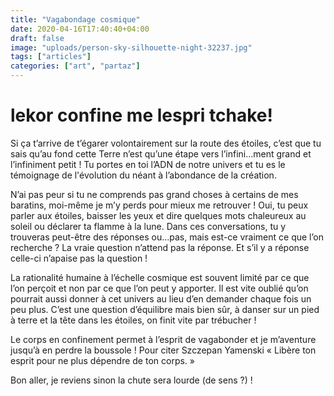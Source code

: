 ```yaml
---
title: "Vagabondage cosmique"
date: 2020-04-16T17:40:40+04:00
draft: false
image: "uploads/person-sky-silhouette-night-32237.jpg"
tags: ["articles"]
categories: ["art", "partaz"]
---
```


# lekor confine me lespri tchake!

Si ça t’arrive de t’égarer volontairement sur la route des étoiles, c’est que tu sais qu’au fond cette Terre n’est qu’une étape vers l’infini…ment grand et l’infiniment petit ! Tu portes en toi l’ADN de notre univers et tu es le témoignage de l'évolution du néant à l’abondance de la création.

N’ai pas peur si tu ne comprends pas grand choses à certains de mes baratins, moi-même je m’y perds pour mieux me retrouver ! Oui, tu peux parler aux étoiles, baisser les yeux et dire quelques mots chaleureux au soleil ou déclarer ta flamme à la lune. Dans ces conversations, tu y trouveras peut-être des réponses ou…pas, mais est-ce vraiment ce que l’on recherche ? La vraie question n’attend pas la réponse. Et s’il y a réponse celle-ci n’apaise pas la question !

La rationalité humaine à l’échelle cosmique est souvent limité par ce que l’on perçoit et non par ce que l’on peut y apporter. Il est vite oublié qu’on pourrait aussi donner à cet univers au lieu d’en demander chaque fois un peu plus. C’est une question d’équilibre mais bien sûr, à danser sur un pied à terre et la tête dans les étoiles, on finit vite par trébucher !

Le corps en confinement permet à l’esprit de vagabonder et je m’aventure jusqu’à en perdre la boussole ! Pour citer Szczepan Yamenski « Libère ton esprit pour ne plus dépendre de ton corps. »

Bon aller, je reviens sinon la chute sera lourde (de sens ?) !
